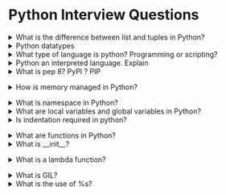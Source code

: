# Python Interview Questions

<details>
<summary>What is the difference between list and tuples in Python?</summary><br><b>
  
* Lists
  * Lists are mutable i.e they can be edited.	
  * Lists are slower than tuples.	
  * List Syntax: list_1 = [10, ‘Chelsea’, 20]
* Tuple
  * Tuples are immutable (tuples are lists which can’t be edited).
  * Tuples are faster than list.
  * Tuple Syntax: tup_1 = (10, ‘Chelsea’ , 20)
</b></details>

<details>
<summary>Python datatypes</summary><br><b>
  
  * inters
  * float
 </b></details>
 <details>
<summary>What type of language is python? Programming or scripting?</summary><br><b>
 Python is capable of scripting, but in general sense, it is considered as a general-purpose programming language.
 </b></details>

<details>
<summary>Python an interpreted language. Explain</summary><br><b>
An interpreted language is any programming language which is not in machine-level code before runtime. Therefore, Python is an interpreted language.
An Interpreted language executes its statements line by line
 </b></details>

<details>
<summary> What is pep 8? PyPI ? PIP </summary><br><b>
PEP stands for Python Enhancement Proposal. It is a set of rules that specify how to format Python code for maximum readability.
PIP - package installer for python
PyPI - python package idex

</b></details>

<details>
<summary>How is memory managed in Python?</summary><br><b>
  
  Memory is managed in Python in the following ways:  
  
    * Memory management in python is managed by Python private heap space. All Python objects and data structures are located in a private heap. The programmer does not have access to this private heap. The python interpreter takes care of this instead
    *  The allocation of heap space for Python objects is done by Python’s memory manager. The core API gives access to some tools for the programmer to code
    *  Python also has an inbuilt garbage collector, which recycles all the unused memory and so that it can be made available to the heap space.

</b></details>

<details>
<summary>What is namespace in Python?</summary><br><b>
A namespace is a naming system used to make sure that names are unique to avoid naming conflicts.
</b></details>

<details>
<summary>What are local variables and global variables in Python?</summary><br><b>
  
* Global Variables:
  * Variables declared outside a function or in global space are called global variables. These variables can be accessed by any function in the program.
* Local Variables:
  * Any variable declared inside a function is known as a local variable. This variable is present in the local space and not in the global space.
</b></details>

<details>
<summary>Is indentation required in python?</summary><br><b>
Indentation is necessary for Python. It specifies a block of code. All code within loops, classes, functions, etc is specified within an indented block. 

</b></details>

<details>
<summary>What are functions in Python?</summary><br><b>
A function is a block of code which is executed only when it is called. To define a Python function, the def keyword is used.
</b></details>

<details>
<summary>What is __init__?</summary><br><b>
  __init__ is a method or constructor in Python. This method is automatically called to allocate memory when a new object/ instance of a class is created. All classes have the __init__ method.

</b></details>

<details>
<summary>What is a lambda function?</summary><br><b>
An anonymous function is known as a lambda function. This function can have any number of parameters but, can have just one statement.
  Example:
  
  	a = lambda x,y : x+y
    print(a(5, 6))
 
 </b></details>
 
<details>
<summary>What is GIL?</summary><br><b>
   GIL or the Global Interpreter Lock is a mutex, used to limit access to Python objects. It synchronizes threads and prevents them from running at the same time.
</b></details>

<details>
<summary>What is the use of %s?</summary><br><b>
   %s is a format specifier which transmutes any value into a string.
	 str="raghu"
   print('hello %s' % str )   # hello raghu
</b></details>
